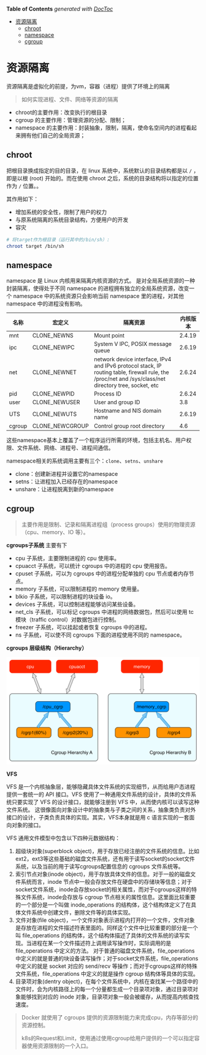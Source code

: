 <!-- START doctoc generated TOC please keep comment here to allow auto update -->
<!-- DON'T EDIT THIS SECTION, INSTEAD RE-RUN doctoc TO UPDATE -->
**Table of Contents**  *generated with [DocToc](https://github.com/thlorenz/doctoc)*

- [资源隔离](#%E8%B5%84%E6%BA%90%E9%9A%94%E7%A6%BB)
  - [chroot](#chroot)
  - [namespace](#namespace)
  - [cgroup](#cgroup)

<!-- END doctoc generated TOC please keep comment here to allow auto update -->

# 资源隔离

资源隔离是虚拟化的前提，为vm，容器（进程）提供了环境上的隔离

> 如何实现进程、文件、网络等资源的隔离

- chroot的主要作用：改变执行的根目录
- cgroup 的主要作用：管理资源的分配、限制；
- namespace 的主要作用：封装抽象，限制，隔离，使命名空间内的进程看起来拥有他们自己的全局资源；

## chroot

把根目录换成指定的目的目录，在 linux 系统中，系统默认的目录结构都是以 `/` ，即是以根 (root) 开始的。而在使用 chroot 之后，系统的目录结构将以指定的位置作为 `/` 位置。。

其作用如下：

- 增加系统的安全性，限制了用户的权力
- 与原系统隔离的系统目录结构，方便用户的开发
- 容灾

```bash
# 将target作为根目录（运行其中的/bin/sh）:
chroot target /bin/sh
```

##  namespace

namespace 是 Linux 内核用来隔离内核资源的方式。 是对全局系统资源的一种封装隔离，使得处于不同 namespace 的进程拥有独立的全局系统资源，改变一个 namespace 中的系统资源只会影响当前 namespace 里的进程，对其他 namespace 中的进程没有影响。

| 名称   | 宏定义          | 隔离资源                                                     | 内核版本 |
| ------ | --------------- | ------------------------------------------------------------ | -------- |
| mnt    | CLONE_NEWNS     | Mount point                                                  | 2.4.19   |
| ipc    | CLONE_NEWIPC    | System V IPC, POSIX message queue                            | 2.6.19   |
| net    | CLONE_NEWNET    | network device interface, IPv4 and IPv6 protocol stack, IP routing table, firewall rule, the /proc/net and /sys/class/net directory tree, socket, etc | 2.6.24   |
| pid    | CLONE_NEWPID    | Process ID                                                   | 2.6.24   |
| user   | CLONE_NEWUSER   | User and group ID                                            | 3.8      |
| UTS    | CLONE_NEWUTS    | Hostname and NIS domain name                                 | 2.6.19   |
| cgroup | CLONE_NEWCGROUP | Control group root directory                                 | 4.6      |

这些namespace基本上覆盖了一个程序运行所需的环境，包括主机名、用户权限、文件系统、网络、进程号、进程间通信。

namespace相关的系统调用主要有三个：`clone`、`setns`、`unshare`

- clone：创建新进程并设置它的namespace
- setns：让进程加入已经存在的namespace
- unshare：让进程脱离到新的namespace

##  cgroup

> 主要作用是限制、记录和隔离进程组（process groups）使用的物理资源（cpu、memory、IO 等）。

**cgroups子系统** 主要有下

- cpu 子系统，主要限制进程的 cpu 使用率。
- cpuacct 子系统，可以统计 cgroups 中的进程的 cpu 使用报告。
- cpuset 子系统，可以为 cgroups 中的进程分配单独的 cpu 节点或者内存节点。
- memory 子系统，可以限制进程的 memory 使用量。
- blkio 子系统，可以限制进程的块设备 io。
- devices 子系统，可以控制进程能够访问某些设备。
- net_cls 子系统，可以标记 cgroups 中进程的网络数据包，然后可以使用 tc 模块（traffic control）对数据包进行控制。
- freezer 子系统，可以挂起或者恢复 cgroups 中的进程。
- ns 子系统，可以使不同 cgroups 下面的进程使用不同的 namespace。

**cgroups 层级结构（Hierarchy）**

![b3270d03.png](https://github.com/stonebirdjx/static/blob/master/notebook/b3270d03.png)

**VFS**

VFS 是一个内核抽象层，能够隐藏具体文件系统的实现细节，从而给用户态进程提供一套统一的 API 接口。VFS 使用了一种通用文件系统的设计，具体的文件系统只要实现了 VFS 的设计接口，就能够注册到 VFS 中，从而使内核可以读写这种文件系统。 这很像面向对象设计中的抽象类与子类之间的关系，抽象类负责对外接口的设计，子类负责具体的实现。其实，VFS本身就是用 c 语言实现的一套面向对象的接口。

VFS 通用文件模型中包含以下四种元数据结构：

1. 超级块对象(superblock object)，用于存放已经注册的文件系统的信息。比如ext2，ext3等这些基础的磁盘文件系统，还有用于读写socket的socket文件系统，以及当前的用于读写cgroups配置信息的 cgroups 文件系统等。
2. 索引节点对象(inode object)，用于存放具体文件的信息。对于一般的磁盘文件系统而言，inode 节点中一般会存放文件在硬盘中的存储块等信息；对于socket文件系统，inode会存放socket的相关属性，而对于cgroups这样的特殊文件系统，inode会存放与 cgroup 节点相关的属性信息。这里面比较重要的一个部分是一个叫做 inode_operations 的结构体，这个结构体定义了在具体文件系统中创建文件，删除文件等的具体实现。
3. 文件对象(file object)，一个文件对象表示进程内打开的一个文件，文件对象是存放在进程的文件描述符表里面的。同样这个文件中比较重要的部分是一个叫 file_operations 的结构体，这个结构体描述了具体的文件系统的读写实现。当进程在某一个文件描述符上调用读写操作时，实际调用的是 file_operations 中定义的方法。 对于普通的磁盘文件系统，file_operations 中定义的就是普通的块设备读写操作；对于socket文件系统，file_operations 中定义的就是 socket 对应的 send/recv 等操作；而对于cgroups这样的特殊文件系统，file_operations 中定义的就是操作 cgroup 结构体等具体的实现。
4. 目录项对象(dentry object)，在每个文件系统中，内核在查找某一个路径中的文件时，会为内核路径上的每一个分量都生成一个目录项对象，通过目录项对象能够找到对应的 inode 对象，目录项对象一般会被缓存，从而提高内核查找速度。

> Docker 就使用了 cgroups 提供的资源限制能力来完成cpu，内存等部分的资源控制。
>
> k8s的Request和Limit，使用通过使用cgroup给用户提供的一个可以指定容器使用资源限制的一个入口。

